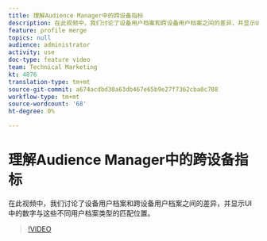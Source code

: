 ```yaml
---
title: 理解Audience Manager中的跨设备指标
description: 在此视频中，我们讨论了设备用户档案和跨设备用户档案之间的差异，并显示UI中的数字与这些不同用户档案类型的匹配位置。
feature: profile merge
topics: null
audience: administrator
activity: use
doc-type: feature video
team: Technical Marketing
kt: 4876
translation-type: tm+mt
source-git-commit: a674acdbd30a63db467e65b9e27f7362cba0c788
workflow-type: tm+mt
source-wordcount: '68'
ht-degree: 0%

---
```



# 理解Audience Manager中的跨设备指标

在此视频中，我们讨论了设备用户档案和跨设备用户档案之间的差异，并显示UI中的数字与这些不同用户档案类型的匹配位置。

>[!VIDEO](https://video.tv.adobe.com/v/33445/?quality=12)
